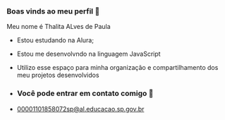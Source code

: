 ### Boas vinds ao meu perfil 🤎

Meu nome é Thalita ALves de Paula 

- Estou estudando na Alura;
- Estou me desenvolvndo na linguagem JavaScript
- Utilizo esse espaço para minha organização e compartilhamento dos meu projetos desenvolvidos

- ### Você pode entrar em contato comigo 📧

- 00001101858072sp@al.educacao.sp.gov.br
